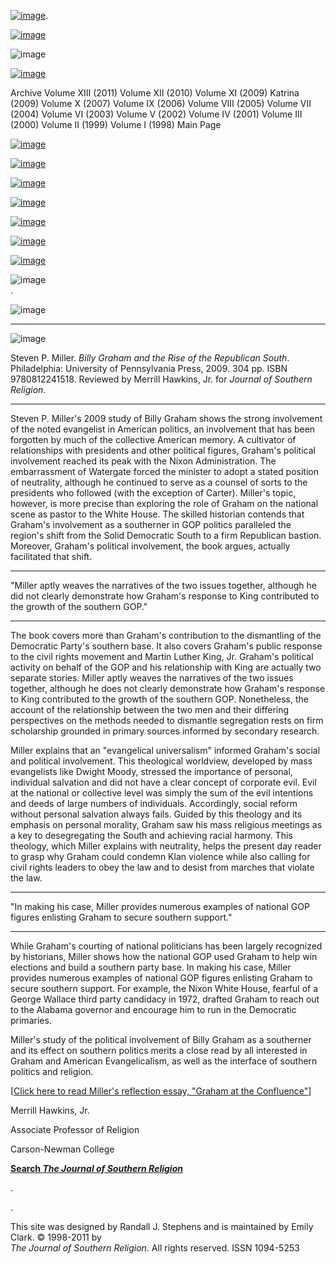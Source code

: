 [![image](../index_top_logo_.jpg)](http://jsr.fsu.edu/).

[![image](../index_top.jpg)](http://jsr.fsu.edu/)

![image](../../production/page_2_strip.jpg)

[![image](../New_Vol_13.png)](Front13.html)

Archive Volume XIII (2011) Volume XII (2010) Volume XI (2009) Katrina
(2009) Volume X (2007) Volume IX (2006) Volume VIII (2005) Volume VII
(2004) Volume VI (2003) Volume V (2002) Volume IV (2001) Volume III
(2000) Volume II (1999) Volume I (1998) Main Page

[![image](../page_2_link_4_mast.jpg)](http://jsr.fsu.edu/ed.htm)

[![image](../page_2_link_5_ed_policies.jpg)](http://jsr.fsu.edu/mission.htm)

[![image](../page_2_link_6_article_sub.jpg)](http://jsr.fsu.edu/submit.htm)

[![image](../page_2_link_7_book_rev.jpg)](http://jsr.fsu.edu/reviews.htm)

[![image](../page_2_link_8_hill_award.jpg)](http://jsr.fsu.edu/award.htm)

[![image](../page_2_link_9_advertisers.jpg)](http://jsr.fsu.edu/ads.htm)

[![image](../page_2_link_99_email.jpg)](mailto:aremillard@francis.edu)

![image](../../production/page_2_width_line_side.jpg) \
.

![image](../../production/page_2_width_line_top.jpg)

* * * * *

![image](Reviews/BillyGraham.jpg)

Steven P. Miller. *Billy Graham and the Rise of the Republican South*.
Philadelphia: University of Pennsylvania Press, 2009. 304 pp. ISBN
9780812241518. Reviewed by Merrill Hawkins, Jr. for *Journal of Southern
Religion*.

* * * * *

Steven P. Miller's 2009 study of Billy Graham shows the strong
involvement of the noted evangelist in American politics, an involvement
that has been forgotten by much of the collective American memory. A
cultivator of relationships with presidents and other political figures,
Graham's political involvement reached its peak with the Nixon
Administration. The embarrassment of Watergate forced the minister to
adopt a stated position of neutrality, although he continued to serve as
a counsel of sorts to the presidents who followed (with the exception of
Carter). Miller's topic, however, is more precise than exploring the
role of Graham on the national scene as pastor to the White House. The
skilled historian contends that Graham's involvement as a southerner in
GOP politics paralleled the region's shift from the Solid Democratic
South to a firm Republican bastion. Moreover, Graham's political
involvement, the book argues, actually facilitated that shift.

* * * * *

"Miller aptly weaves the narratives of the two issues together, although
he did not clearly demonstrate how Graham's response to King contributed
to the growth of the southern GOP."

* * * * *

The book covers more than Graham's contribution to the dismantling of
the Democratic Party's southern base. It also covers Graham's public
response to the civil rights movement and Martin Luther King, Jr.
Graham's political activity on behalf of the GOP and his relationship
with King are actually two separate stories. Miller aptly weaves the
narratives of the two issues together, although he does not clearly
demonstrate how Graham's response to King contributed to the growth of
the southern GOP. Nonetheless, the account of the relationship between
the two men and their differing perspectives on the methods needed to
dismantle segregation rests on firm scholarship grounded in primary
sources informed by secondary research.

Miller explains that an "evangelical universalism" informed Graham's
social and political involvement. This theological worldview, developed
by mass evangelists like Dwight Moody, stressed the importance of
personal, individual salvation and did not have a clear concept of
corporate evil. Evil at the national or collective level was simply the
sum of the evil intentions and deeds of large numbers of individuals.
Accordingly, social reform without personal salvation always fails.
Guided by this theology and its emphasis on personal morality, Graham
saw his mass religious meetings as a key to desegregating the South and
achieving racial harmony. This theology, which Miller explains with
neutrality, helps the present day reader to grasp why Graham could
condemn Klan violence while also calling for civil rights leaders to
obey the law and to desist from marches that violate the law.

* * * * *

"In making his case, Miller provides numerous examples of national GOP
figures enlisting Graham to secure southern support."

* * * * *

While Graham's courting of national politicians has been largely
recognized by historians, Miller shows how the national GOP used Graham
to help win elections and build a southern party base. In making his
case, Miller provides numerous examples of national GOP figures
enlisting Graham to secure southern support. For example, the Nixon
White House, fearful of a George Wallace third party candidacy in 1972,
drafted Graham to reach out to the Alabama governor and encourage him to
run in the Democratic primaries.

Miller's study of the political involvement of Billy Graham as a
southerner and its effect on southern politics merits a close read by
all interested in Graham and American Evangelicalism, as well as the
interface of southern politics and religion.

[[Click here to read Miller's reflection essay, "Graham at the
Confluence"](../Volume12/Miller%20Author%20Reflection.html)]

Merrill Hawkins, Jr.

Associate Professor of Religion

Carson-Newman College

**[Search *The Journal of Southern
Religion*](http://jsr.fsu.edu/search.htm)**

.

.

This site was designed by Randall J. Stephens and is maintained by Emily
Clark. © 1998-2011 by \
 *The Journal of Southern Religion*. All rights reserved. ISSN 1094-5253
